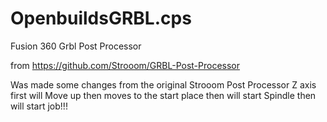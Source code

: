 # OpenbuildsGRBL.cps
Fusion 360 Grbl Post Processor

from https://github.com/Strooom/GRBL-Post-Processor

Was made some changes from the original Strooom Post Processor
Z axis first will Move up
then moves to the start place
then will start Spindle
then will start job!!!
